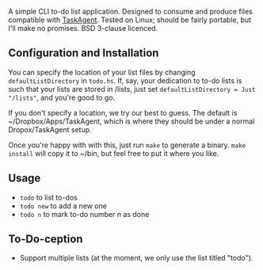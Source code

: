 A simple CLI to-do list application. Designed to consume and produce files compatible with [TaskAgent][1]. Tested on Linux; should be fairly portable, but I'll make no promises. BSD 3-clause licenced.

Configuration and Installation
------------------------------

You can specify the location of your list files by changing `defaultListDirectory` in `todo.hs`. If, say, your dedication to to-do lists is such that your lists are stored in /lists, just set `defaultListDirectory = Just "/lists"`, and you're good to go.

If you don't specify a location, we try our best to guess. The default is ~/Dropbox/Apps/TaskAgent, which is where they should be under a normal Dropox/TaskAgent setup.

Once you're happy with with this, just run `make` to generate a binary. `make install` will copy it to ~/bin, but feel free to put it where you like.

Usage
-----

- `todo` to list to-dos
- `todo new` to add a new one
- `todo n` to mark to-do number *n* as done

To-Do-ception
-------------

- Support multiple lists (at the moment, we only use the list titled "todo").


[1]: http://macrecon.com/app/TaskAgent/
